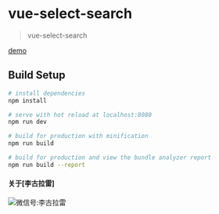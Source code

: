 # vue-select-search

> vue-select-search

[demo](https://ligulalei.github.io/vue-select-search/#/listselect)
## Build Setup

``` bash
# install dependencies
npm install

# serve with hot reload at localhost:8080
npm run dev

# build for production with minification
npm run build

# build for production and view the bundle analyzer report
npm run build --report
```

#### 关于[李古拉雷]
 ![微信号:李古拉雷](https://ligulalei.github.io/vue-select-search/static/images/ligulalei.jpg) 